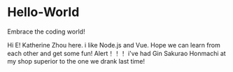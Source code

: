 # Hello-World
Embrace the coding world!

Hi E!
Katherine Zhou here. i like Node.js and Vue. Hope we can learn from each other and get some fun!
Alert！！！
i've had Gin Sakurao Honmachi at my shop superior to the one we drank last time!
